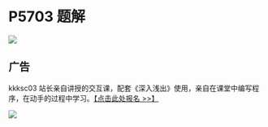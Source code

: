# P5703 题解

![](bilibili:BV1ew411Z76w?page=3)

## 广告

kkksc03 站长亲自讲授的交互课，配套《深入浅出》使用，亲自在课堂中编写程序，在动手的过程中学习。[【点击此处报名 >>】](https://class.luogu.com.cn/course/yugu21rma)

[![](https://ipic.luogu.com.cn/yugu21rm/banner_jiaohu.png)](http://ipic.luogu.com.cn/l/rma.html)